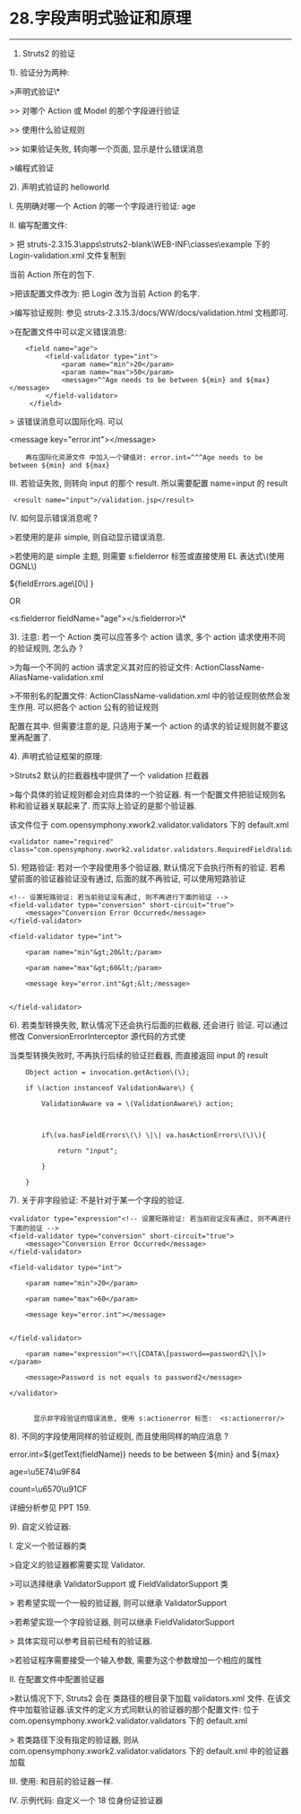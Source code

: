 # 28.字段声明式验证和原理

---

1. Struts2 的验证

1\). 验证分为两种:

&gt;声明式验证\\*

&gt;&gt; 对哪个 Action 或 Model 的那个字段进行验证

&gt;&gt; 使用什么验证规则

&gt;&gt; 如果验证失败, 转向哪一个页面, 显示是什么错误消息

&gt;编程式验证

2\). 声明式验证的 helloworld

I.  先明确对哪一个 Action 的哪一个字段进行验证: age

II. 编写配置文件:

&gt; 把 struts-2.3.15.3\apps\struts2-blank\WEB-INF\classes\example 下的 Login-validation.xml 文件复制到

当前 Action 所在的包下.

&gt;把该配置文件改为: 把  Login 改为当前 Action 的名字.

&gt;编写验证规则: 参见 struts-2.3.15.3/docs/WW/docs/validation.html 文档即可.

&gt;在配置文件中可以定义错误消息:

```
    <field name="age">
         <field-validator type="int">
             <param name="min">20</param>
             <param name="max">50</param>
             <message>^^Age needs to be between ${min} and ${max}</message>
         </field-validator>
     </field>
```

&gt; 该错误消息可以国际化吗. 可以

&lt;message key="error.int"&gt;&lt;/message&gt;

```
    再在国际化资源文件 中加入一个键值对: error.int=^^^Age needs to be between ${min} and ${max}
```

III. 若验证失败, 则转向 input 的那个 result. 所以需要配置 name=input 的 result

```
 <result name="input">/validation.jsp</result>
```

IV. 如何显示错误消息呢 ?

&gt;若使用的是非 simple, 则自动显示错误消息.

&gt;若使用的是 simple 主题, 则需要 s:fielderror 标签或直接使用 EL 表达式\\(使用 OGNL\\)

${fieldErrors.age\\[0\\] }

OR

&lt;s:fielderror fieldName="age"&gt;&lt;/s:fielderror&gt;\\*

3\). 注意: 若一个 Action 类可以应答多个 action 请求, 多个 action 请求使用不同的验证规则, 怎么办 ?

&gt;为每一个不同的 action 请求定义其对应的验证文件: ActionClassName-AliasName-validation.xml

&gt;不带别名的配置文件: ActionClassName-validation.xml 中的验证规则依然会发生作用. 可以把各个 action 公有的验证规则

配置在其中. 但需要注意的是, 只适用于某一个 action 的请求的验证规则就不要这里再配置了.

4\). 声明式验证框架的原理:

&gt;Struts2 默认的拦截器栈中提供了一个 validation 拦截器

&gt;每个具体的验证规则都会对应具体的一个验证器. 有一个配置文件把验证规则名称和验证器关联起来了. 而实际上验证的是那个验证器.

该文件位于 com.opensymphony.xwork2.validator.validators 下的 default.xml

```
<validator name="required" class="com.opensymphony.xwork2.validator.validators.RequiredFieldValidator"/>
```

5\). 短路验证: 若对一个字段使用多个验证器, 默认情况下会执行所有的验证. 若希望前面的验证器验证没有通过, 后面的就不再验证, 可以使用短路验证

```
<!-- 设置短路验证: 若当前验证没有通过, 则不再进行下面的验证 -->
<field-validator type="conversion" short-circuit="true">
    <message>^Conversion Error Occurred</message>
</field-validator>

<field-validator type="int">

    <param name="min"&gt;20&lt;/param>

    <param name="max"&gt;60&lt;/param>

    <message key="error.int"&gt;&lt;/message>


</field-validator>
```

6\). 若类型转换失败, 默认情况下还会执行后面的拦截器, 还会进行 验证. 可以通过修改 ConversionErrorInterceptor 源代码的方式使

当类型转换失败时, 不再执行后续的验证拦截器, 而直接返回 input 的 result

```
    Object action = invocation.getAction\(\);

    if \(action instanceof ValidationAware\) {

        ValidationAware va = \(ValidationAware\) action;



        if\(va.hasFieldErrors\(\) \|\| va.hasActionErrors\(\)\){

            return "input";

        }

    }
```

7\). 关于非字段验证: 不是针对于某一个字段的验证.

```
<validator type="expression"<!-- 设置短路验证: 若当前验证没有通过, 则不再进行下面的验证 -->
<field-validator type="conversion" short-circuit="true">
    <message>^Conversion Error Occurred</message>
</field-validator>

<field-validator type="int">

    <param name="min">20</param>

    <param name="max">60</param>

    <message key="error.int"></message>


</field-validator>

    <param name="expression"><!\[CDATA\[password==password2\]\]></param>

    <message>Password is not equals to password2</message>

</validator>


      显示非字段验证的错误消息, 使用 s:actionerror 标签:  <s:actionerror/>
```

8\). 不同的字段使用同样的验证规则, 而且使用同样的响应消息 ?

error.int=${getText\(fieldName\)} needs to be between ${min} and ${max}

age=\u5E74\u9F84

count=\u6570\u91CF

详细分析参见  PPT 159.

9\). 自定义验证器:

I.   定义一个验证器的类

&gt;自定义的验证器都需要实现 Validator.

&gt;可以选择继承 ValidatorSupport 或 FieldValidatorSupport 类

&gt; 若希望实现一个一般的验证器, 则可以继承 ValidatorSupport

&gt;若希望实现一个字段验证器, 则可以继承 FieldValidatorSupport

&gt; 具体实现可以参考目前已经有的验证器.

&gt;若验证程序需要接受一个输入参数, 需要为这个参数增加一个相应的属性

II.  在配置文件中配置验证器

&gt;默认情况下下, Struts2 会在 类路径的根目录下加载 validators.xml 文件. 在该文件中加载验证器.该文件的定义方式同默认的验证器的那个配置文件: 位于 com.opensymphony.xwork2.validator.validators 下的 default.xml

&gt; 若类路径下没有指定的验证器, 则从 com.opensymphony.xwork2.validator.validators 下的 default.xml 中的验证器加载

III. 使用: 和目前的验证器一样.

IV. 示例代码: 自定义一个 18 位身份证验证器

